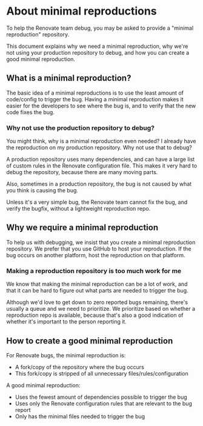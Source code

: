 # About minimal reproductions

To help the Renovate team debug, you may be asked to provide a "minimal reproduction" repository.

This document explains why we need a minimal reproduction, why we're not using your production repository to debug, and how you can create a good minimal reproduction.

## What is a minimal reproduction?

The basic idea of a minimal reproductions is to use the least amount of code/config to trigger the bug.
Having a minimal reproduction makes it easier for the developers to see where the bug is, and to verify that the new code fixes the bug.

### Why not use the production repository to debug?

You might think, why is a minimal reproduction even needed?
I already have the reproduction on my production repository.
Why not use that to debug?

A production repository uses many dependencies, and can have a large list of custom rules in the Renovate configuration file. This makes it very hard to debug the repository, because there are many moving parts.

Also, sometimes in a production repository, the bug is not caused by what you think is causing the bug.

Unless it's a very simple bug, the Renovate team cannot fix the bug, and verify the bugfix, without a lightweight reproduction repo.

## Why we require a minimal reproduction

To help us with debugging, we insist that you create a minimal reproduction repository.
We prefer that you use GitHub to host your reproduction.
If the bug occurs on another platform, host the reproduction on that platform.

### Making a reproduction repository is too much work for me

We know that making the minimal reproduction can be a lot of work, and that it can be hard to figure out what parts are needed to trigger the bug.

Although we'd love to get down to zero reported bugs remaining, there's usually a queue and we need to prioritize.
We prioritize based on whether a reproduction repo is available, because that's also a good indication of whether it's important to the person reporting it.

## How to create a good minimal reproduction

For Renovate bugs, the minimal reproduction is:

- A fork/copy of the repository where the bug occurs
- This fork/copy is stripped of all unnecessary files/rules/configuration

A good minimal reproduction:

- Uses the fewest amount of dependencies possible to trigger the bug
- Uses only the Renovate configuration rules that are relevant to the bug report
- Only has the minimal files needed to trigger the bug
